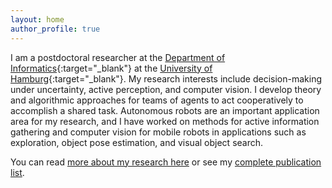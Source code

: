 ```yaml
---
layout: home
author_profile: true
---
```


I am a postdoctoral researcher at the [Department of Informatics](https://www.inf.uni-hamburg.de/en.html){:target="_blank"} at the [University of Hamburg](https://www.uni-hamburg.de/en.html){:target="_blank"}.
My research interests include decision-making under uncertainty, active perception, and computer vision.
I develop theory and algorithmic approaches for teams of agents to act cooperatively to accomplish a shared task.
Autonomous robots are an important application area for my research, and I have worked on methods for active information gathering and computer vision for mobile robots in applications such as exploration, object pose estimation, and visual object search.

You can read [more about my research here](/research) or see my [complete publication list](/publications).